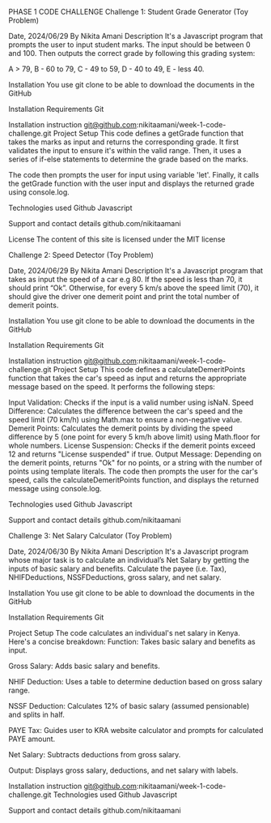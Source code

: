 PHASE 1 CODE CHALLENGE Challenge 1: Student Grade Generator (Toy Problem)

Date, 2024/06/29
By Nikita Amani
Description
It's a Javascript program that prompts the user to input student marks. The input should be between 0 and 100. Then outputs the correct grade by following this grading system:

A > 79, B - 60 to 79, C - 49 to 59, D - 40 to 49, E - less 40.

Installation
You use git clone to be able to download the documents in the GitHub

Installation Requirements
Git

Installation instruction
git@github.com:nikitaamani/week-1-code-challenge.git
Project Setup
This code defines a getGrade function that takes the marks as input and returns the corresponding grade. It first validates the input to ensure it's within the valid range. Then, it uses a series of if-else statements to determine the grade based on the marks.

The code then prompts the user for input using variable 'let'. Finally, it calls the getGrade function with the user input and displays the returned grade using console.log.

Technologies used
Github Javascript

Support and contact details
github.com/nikitaamani

License
The content of this site is licensed under the MIT license

Challenge 2: Speed Detector (Toy Problem)

Date, 2024/06/29
By Nikita Amani
Description
It's a Javascript program that takes as input the speed of a car e.g 80. If the speed is less than 70, it should print “Ok”. Otherwise, for every 5 km/s above the speed limit (70), it should give the driver one demerit point and print the total number of demerit points.

Installation
You use git clone to be able to download the documents in the GitHub

Installation Requirements
Git

Installation instruction
git@github.com:nikitaamani/week-1-code-challenge.git
Project Setup
This code defines a calculateDemeritPoints function that takes the car's speed as input and returns the appropriate message based on the speed. It performs the following steps:

Input Validation: Checks if the input is a valid number using isNaN. Speed Difference: Calculates the difference between the car's speed and the speed limit (70 km/h) using Math.max to ensure a non-negative value. Demerit Points: Calculates the demerit points by dividing the speed difference by 5 (one point for every 5 km/h above limit) using Math.floor for whole numbers. License Suspension: Checks if the demerit points exceed 12 and returns "License suspended" if true. Output Message: Depending on the demerit points, returns "Ok" for no points, or a string with the number of points using template literals. The code then prompts the user for the car's speed, calls the calculateDemeritPoints function, and displays the returned message using console.log.

Technologies used
Github Javascript

Support and contact details
github.com/nikitaamani

Challenge 3: Net Salary Calculator (Toy Problem)

Date, 2024/06/30
By Nikita Amani
Description
It's a Javascript program whose major task is to calculate an individual’s Net Salary by getting the inputs of basic salary and benefits. Calculate the payee (i.e. Tax), NHIFDeductions, NSSFDeductions, gross salary, and net salary.

Installation
You use git clone to be able to download the documents in the GitHub

Installation Requirements
Git

Project Setup
The code calculates an individual's net salary in Kenya. Here's a concise breakdown: Function: Takes basic salary and benefits as input.

Gross Salary: Adds basic salary and benefits.

NHIF Deduction: Uses a table to determine deduction based on gross salary range.

NSSF Deduction: Calculates 12% of basic salary (assumed pensionable) and splits in half.

PAYE Tax: Guides user to KRA website calculator and prompts for calculated PAYE amount.

Net Salary: Subtracts deductions from gross salary.

Output: Displays gross salary, deductions, and net salary with labels.

Installation instruction
git@github.com:nikitaamani/week-1-code-challenge.git
Technologies used
Github Javascript

Support and contact details
github.com/nikitaamani